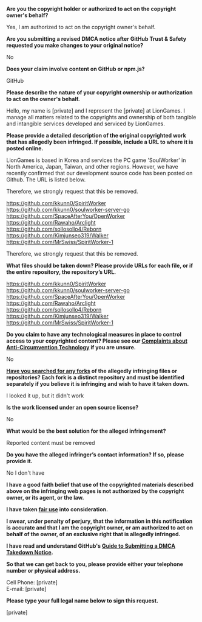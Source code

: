 **Are you the copyright holder or authorized to act on the copyright owner's behalf?**

Yes, I am authorized to act on the copyright owner's behalf.

**Are you submitting a revised DMCA notice after GitHub Trust & Safety requested you make changes to your original notice?**

No

**Does your claim involve content on GitHub or npm.js?**

GitHub

**Please describe the nature of your copyright ownership or authorization to act on the owner's behalf.**

Hello, my name is [private] and I represent the [private] at LionGames. I manage all matters related to the copyrights and ownership of both tangible and intangible services developed and serviced by LionGames.

**Please provide a detailed description of the original copyrighted work that has allegedly been infringed. If possible, include a URL to where it is posted online.**

LionGames is based in Korea and services the PC game 'SoulWorker' in North America, Japan, Taiwan, and other regions. However, we have recently confirmed that our development source code has been posted on Github. The URL is listed below.

Therefore, we strongly request that this be removed.

https://github.com/kkunn0/SpiritWorker  
https://github.com/kkunn0/soulworker-server-go  
https://github.com/SpaceAfterYou/OpenWorker  
https://github.com/Rawaho/Arclight  
https://github.com/sollosollo4/Reborn  
https://github.com/Kimjunseo319/Walker  
https://github.com/MrSwiss/SpiritWorker-1  

Therefore, we strongly request that this be removed.

**What files should be taken down? Please provide URLs for each file, or if the entire repository, the repository’s URL.**

https://github.com/kkunn0/SpiritWorker  
https://github.com/kkunn0/soulworker-server-go  
https://github.com/SpaceAfterYou/OpenWorker  
https://github.com/Rawaho/Arclight  
https://github.com/sollosollo4/Reborn  
https://github.com/Kimjunseo319/Walker  
https://github.com/MrSwiss/SpiritWorker-1  

**Do you claim to have any technological measures in place to control access to your copyrighted content? Please see our <a href="https://docs.github.com/articles/guide-to-submitting-a-dmca-takedown-notice#complaints-about-anti-circumvention-technology">Complaints about Anti-Circumvention Technology</a> if you are unsure.**

No

**<a href="https://docs.github.com/articles/dmca-takedown-policy#b-what-about-forks-or-whats-a-fork">Have you searched for any forks</a> of the allegedly infringing files or repositories? Each fork is a distinct repository and must be identified separately if you believe it is infringing and wish to have it taken down.**

I looked it up, but it didn't work

**Is the work licensed under an open source license?**

No

**What would be the best solution for the alleged infringement?**

Reported content must be removed

**Do you have the alleged infringer’s contact information? If so, please provide it.**

No I don't have

**I have a good faith belief that use of the copyrighted materials described above on the infringing web pages is not authorized by the copyright owner, or its agent, or the law.**

**I have taken <a href="https://www.lumendatabase.org/topics/22">fair use</a> into consideration.**

**I swear, under penalty of perjury, that the information in this notification is accurate and that I am the copyright owner, or am authorized to act on behalf of the owner, of an exclusive right that is allegedly infringed.**

**I have read and understand GitHub's <a href="https://docs.github.com/articles/guide-to-submitting-a-dmca-takedown-notice/">Guide to Submitting a DMCA Takedown Notice</a>.**

**So that we can get back to you, please provide either your telephone number or physical address.**

Cell Phone: [private]  
E-mail: [private]

**Please type your full legal name below to sign this request.**

[private]
